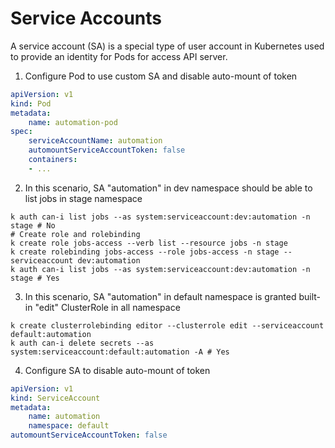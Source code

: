 # Service Accounts

A service account (SA) is a special type of user account in Kubernetes used
to provide an identity for Pods for access API server.

1. Configure Pod to use custom SA and disable auto-mount of token

```yaml
apiVersion: v1
kind: Pod
metadata:
    name: automation-pod
spec:
    serviceAccountName: automation
    automountServiceAccountToken: false
    containers:
    - ...
```

2. In this scenario, SA "automation" in dev namespace should be able to list jobs in stage namespace

```
k auth can-i list jobs --as system:serviceaccount:dev:automation -n stage # No
# Create role and rolebinding
k create role jobs-access --verb list --resource jobs -n stage
k create rolebinding jobs-access --role jobs-access -n stage --serviceaccount dev:automation
k auth can-i list jobs --as system:serviceaccount:dev:automation -n stage # Yes
```

3. In this scenario, SA "automation" in default namespace is granted built-in "edit" ClusterRole in all namespace

```
k create clusterrolebinding editor --clusterrole edit --serviceaccount default:automation
k auth can-i delete secrets --as system:serviceaccount:default:automation -A # Yes
```

4. Configure SA to disable auto-mount of token

```yaml
apiVersion: v1
kind: ServiceAccount
metadata:
    name: automation
    namespace: default
automountServiceAccountToken: false
```

